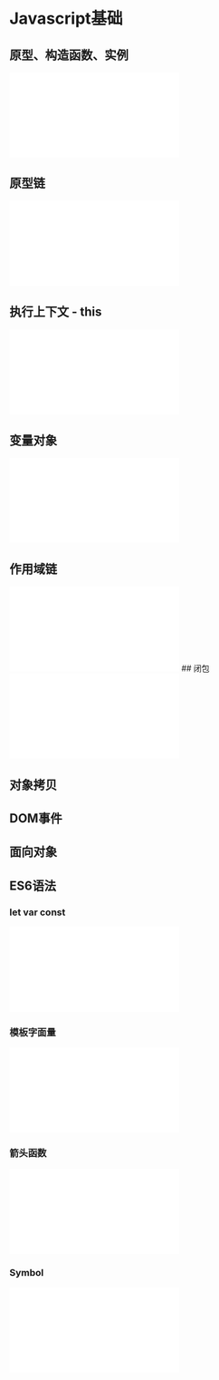 # Javascript基础
## 原型、构造函数、实例
<iframe src="//player.bilibili.com/player.html?aid=84301638&bvid=BV117411v76o&cid=144201149&page=1" scrolling="no" border="0" frameborder="no" framespacing="0" allowfullscreen="true"> </iframe>

## 原型链
<iframe src="//player.bilibili.com/player.html?aid=84981928&bvid=BV1N7411k7D2&cid=145316834&page=1" scrolling="no" border="0" frameborder="no" framespacing="0" allowfullscreen="true"> </iframe>


## 执行上下文 - this
<iframe src="//player.bilibili.com/player.html?aid=71894678&bvid=BV1BE411677T&cid=124574863&page=1" scrolling="no" border="0" frameborder="no" framespacing="0" allowfullscreen="true"> </iframe>


## 变量对象
<iframe src="//player.bilibili.com/player.html?aid=630370544&bvid=BV1g84y1c7cD&cid=329048705&page=1" scrolling="no" border="0" frameborder="no" framespacing="0" allowfullscreen="true"> </iframe>

## 作用域链
<iframe src="//player.bilibili.com/player.html?aid=711412869&bvid=BV1wD4y1D7Pp&cid=213760015&page=1" scrolling="no" border="0" frameborder="no" framespacing="0" allowfullscreen="true"> </iframe>
## 闭包
<iframe src="//player.bilibili.com/player.html?aid=74450413&bvid=BV1iE411q7Qd&cid=127346643&page=1" scrolling="no" border="0" frameborder="no" framespacing="0" allowfullscreen="true"> </iframe>


## 对象拷贝
## DOM事件
## 面向对象

## ES6语法

### let var const
<iframe src="//player.bilibili.com/player.html?aid=753126256&bvid=BV1qk4y1k75W&cid=192580174&page=1" scrolling="no" border="0" frameborder="no" framespacing="0" allowfullscreen="true"> </iframe>

### 模板字面量
<iframe src="//player.bilibili.com/player.html?aid=374044223&bvid=BV1to4y1d7MM&cid=295217747&page=1" scrolling="no" border="0" frameborder="no" framespacing="0" allowfullscreen="true"> </iframe>

### 箭头函数
<iframe src="//player.bilibili.com/player.html?aid=968714815&bvid=BV1Sp4y1U7FG&cid=205595579&page=1" scrolling="no" border="0" frameborder="no" framespacing="0" allowfullscreen="true"> </iframe>

### Symbol
<iframe src="//player.bilibili.com/player.html?aid=799648795&bvid=BV1Qy4y187EG&cid=312887596&page=1" scrolling="no" border="0" frameborder="no" framespacing="0" allowfullscreen="true"> </iframe>

